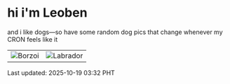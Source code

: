 # hi i'm Leoben

and i like dogs—so have some random dog pics that change whenever my CRON feels like it

|  |  |
|--------|----------|
| ![Borzoi](https://random-dog-vercel.vercel.app/api/random-borzoi?v=1760815957) | ![Labrador](https://random-dog-vercel.vercel.app/api/random-labrador?v=1760815957) |

Last updated: 2025-10-19 03:32 PHT
